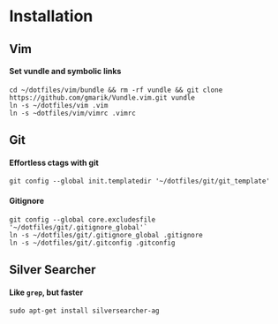 # Installation

## Vim

#### Set vundle and symbolic links

    cd ~/dotfiles/vim/bundle && rm -rf vundle && git clone https://github.com/gmarik/Vundle.vim.git vundle
    ln -s ~/dotfiles/vim .vim
    ln -s ~dotfiles/vim/vimrc .vimrc

## Git

#### Effortless ctags with git

    git config --global init.templatedir '~/dotfiles/git/git_template'

#### Gitignore
    git config --global core.excludesfile '~/dotfiles/git/.gitignore_global'`
    ln -s ~/dotfiles/git/.gitignore_global .gitignore
    ln -s ~/dotfiles/git/.gitconfig .gitconfig

## Silver Searcher

#### Like `grep`, but faster

    sudo apt-get install silversearcher-ag
